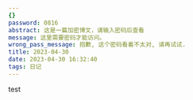 ```yaml
---
{}
password: 0816
abstract: 这是一篇加密博文，请输入密码后查看
message: 这里需要密码才能访问。
wrong_pass_message: 抱歉, 这个密码看着不太对, 请再试试.
title: 2023-04-30
date: 2023-04-30 16:32:40
tags: 日记
---
```


test
